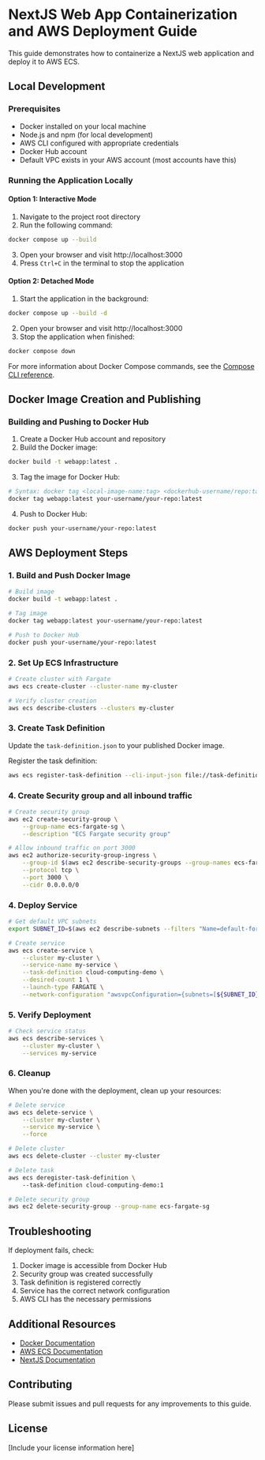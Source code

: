 # NextJS Web App Containerization and AWS Deployment Guide

This guide demonstrates how to containerize a NextJS web application and deploy it to AWS ECS.

## Local Development

### Prerequisites
- Docker installed on your local machine
- Node.js and npm (for local development)
- AWS CLI configured with appropriate credentials
- Docker Hub account
- Default VPC exists in your AWS account (most accounts have this)

### Running the Application Locally

#### Option 1: Interactive Mode
1. Navigate to the project root directory
2. Run the following command:
```bash
docker compose up --build
```
3. Open your browser and visit http://localhost:3000
4. Press `Ctrl+C` in the terminal to stop the application

#### Option 2: Detached Mode
1. Start the application in the background:
```bash
docker compose up --build -d
```
2. Open your browser and visit http://localhost:3000
3. Stop the application when finished:
```bash
docker compose down
```

For more information about Docker Compose commands, see the [Compose CLI reference](https://docs.docker.com/compose/reference/).

## Docker Image Creation and Publishing

### Building and Pushing to Docker Hub
1. Create a Docker Hub account and repository
2. Build the Docker image:
```bash
docker build -t webapp:latest .
```
3. Tag the image for Docker Hub:
```bash
# Syntax: docker tag <local-image-name:tag> <dockerhub-username/repo:tag>
docker tag webapp:latest your-username/your-repo:latest
```
4. Push to Docker Hub:
```bash
docker push your-username/your-repo:latest
```

## AWS Deployment Steps

### 1. Build and Push Docker Image
```bash
# Build image
docker build -t webapp:latest .

# Tag image
docker tag webapp:latest your-username/your-repo:latest

# Push to Docker Hub
docker push your-username/your-repo:latest
```

### 2. Set Up ECS Infrastructure
```bash
# Create cluster with Fargate
aws ecs create-cluster --cluster-name my-cluster

# Verify cluster creation
aws ecs describe-clusters --clusters my-cluster
```

### 3. Create Task Definition
Update the `task-definition.json` to your published Docker image.

Register the task definition:
```bash
aws ecs register-task-definition --cli-input-json file://task-definition.json
```

### 4. Create Security group and all inbound traffic
```bash
# Create security group
aws ec2 create-security-group \
    --group-name ecs-fargate-sg \
    --description "ECS Fargate security group"

# Allow inbound traffic on port 3000
aws ec2 authorize-security-group-ingress \
    --group-id $(aws ec2 describe-security-groups --group-names ecs-fargate-sg --query "SecurityGroups[0].GroupId" --output text) \
    --protocol tcp \
    --port 3000 \
    --cidr 0.0.0.0/0
```

### 4. Deploy Service
```bash
# Get default VPC subnets
export SUBNET_ID=$(aws ec2 describe-subnets --filters "Name=default-for-az,Values=true" --query "Subnets[0].SubnetId" --output text)

# Create service
aws ecs create-service \
    --cluster my-cluster \
    --service-name my-service \
    --task-definition cloud-computing-demo \
    --desired-count 1 \
    --launch-type FARGATE \
    --network-configuration "awsvpcConfiguration={subnets=[${SUBNET_ID}],securityGroups=[$(aws ec2 describe-security-groups --group-names ecs-fargate-sg --query 'SecurityGroups[0].GroupId' --output text)],assignPublicIp=ENABLED}"
```

### 5. Verify Deployment
```bash
# Check service status
aws ecs describe-services \
    --cluster my-cluster \
    --services my-service
```

### 6. Cleanup
When you're done with the deployment, clean up your resources:
```bash
# Delete service
aws ecs delete-service \
    --cluster my-cluster \
    --service my-service \
    --force

# Delete cluster
aws ecs delete-cluster --cluster my-cluster

# Delete task
aws ecs deregister-task-definition \                                         
    --task-definition cloud-computing-demo:1                               

# Delete security group
aws ec2 delete-security-group --group-name ecs-fargate-sg
```

## Troubleshooting
If deployment fails, check:
1. Docker image is accessible from Docker Hub
2. Security group was created successfully
3. Task definition is registered correctly
4. Service has the correct network configuration
5. AWS CLI has the necessary permissions

## Additional Resources
- [Docker Documentation](https://docs.docker.com/)
- [AWS ECS Documentation](https://docs.aws.amazon.com/ecs/)
- [NextJS Documentation](https://nextjs.org/docs)

## Contributing
Please submit issues and pull requests for any improvements to this guide.

## License
[Include your license information here]
